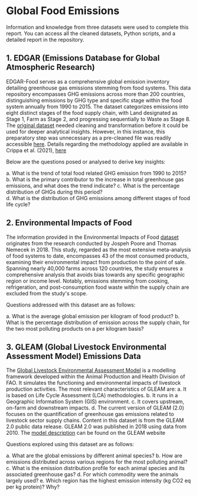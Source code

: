 # Global Food Emissions

Information and knowledge from three datasets were used to complete this report. You can access all the cleaned datasets, Python scripts, and a detailed report in the repository.

## 1.	EDGAR (Emissions Database for Global Atmospheric Research)
EDGAR-Food serves as a comprehensive global emission inventory detailing greenhouse gas emissions stemming from food systems. This data repository encompasses GHG emissions across more than 200 countries, distinguishing emissions by GHG type and specific stage within the food system annually from 1990 to 2015. The dataset categorizes emissions into eight distinct stages of the food supply chain, with Land designated as Stage 1, Farm as Stage 2, and progressing sequentially to Waste as Stage 8.
The [original dataset](https://edgar.jrc.ec.europa.eu/edgar_food#data_download) needed cleaning and transformation before it could be used for deeper analytical insights. However, in this instance, this preparatory step was unnecessary as a pre-cleaned file was readily accessible [here](https://www.kaggle.com/datasets/amandaroseknudsen/edgarfoodemissions). Details regarding the methodology applied are available in Crippa et al. (2021), [here](https://www.nature.com/articles/s43016-021-00225-9) 

Below are the questions posed or analysed to derive key insights:

a.	What is the trend of total food related GHG emission from 1990 to 2015?
b.	What is the primary contributor to the increase in total greenhouse gas emissions, and what does the trend indicate?
c.	What is the percentage distribution of GHGs during this period?  
d.	What is the distribution of GHG emissions among different stages of food life cycle? 

## 2.	Environmental Impacts of Food 
The information provided in the Environmental Impacts of Food [dataset](https://www.science.org/doi/10.1126/science.aaq0216) originates from the research conducted by Jospeh Poore and Thomas Nemecek in 2018. This study, regarded as the most extensive meta-analysis of food systems to date, encompasses 43 of the most consumed products, examining their environmental impact from production to the point of sale. Spanning nearly 40,000 farms across 120 countries, the study ensures a comprehensive analysis that avoids bias towards any specific geographic region or income level. Notably, emissions stemming from cooking, refrigeration, and post-consumption food waste within the supply chain are excluded from the study's scope.

Questions addressed with this dataset are as follows:

a.	What is the average global emission per kilogram of food product?
b.	What is the percentage distribution of emission across the supply chain, for the two most polluting products on a per kilogram basis?


## 3.	GLEAM (Global Livestock Environmental Assessment Model) Emissions Data
The [Global Livestock Environmental Assessment Model](https://www.fao.org/gleam/en/) is a modelling framework developed within the Animal Production and Health Division of FAO. It simulates the functioning and environmental impacts of livestock production activities. The most relevant characteristics of GLEAM are:
a.	It is based on Life Cycle Assessment (LCA) methodologies.
b.	It runs in a Geographic Information System (GIS) environment.
c.	It covers upstream, on-farm and downstream impacts.
d.	The current version of GLEAM (2.0) focuses on the quantification of greenhouse gas emissions related to livestock sector supply chains.
Content in this dataset is from the GLEAM 2.0 public data release. GLEAM 2.0 was published in 2018 using data from 2010. The [model description](https://www.fao.org/gleam/model-description/data-sources-and-management/en/) can be found on the GLEAM website
 
Questions explored using this dataset are as follows: 

a.	What are the global emissions by different animal species?
b.	How are emissions distributed across various regions for the most polluting animal?
c.	What is the emission distribution profile for each animal species and its associated greenhouse gas?
d.	For which commodity were the animals largely used? 
e.	Which region has the highest emission intensity (kg CO2 eq per kg protein)? Why?
